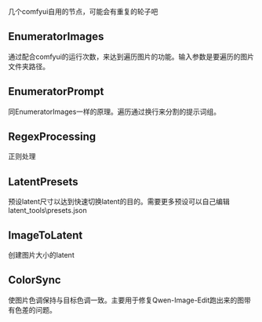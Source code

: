 几个comfyui自用的节点，可能会有重复的轮子吧

## EnumeratorImages

通过配合comfyui的运行次数，来达到遍历图片的功能。输入参数是要遍历的图片文件夹路径。

## EnumeratorPrompt

同EnumeratorImages一样的原理。遍历通过换行来分割的提示词组。

## RegexProcessing

正则处理

## LatentPresets

预设latent尺寸以达到快速切换latent的目的。需要更多预设可以自己编辑latent_tools\presets.json

## ImageToLatent  

创建图片大小的latent

## ColorSync

使图片色调保持与目标色调一致。主要用于修复Qwen-Image-Edit跑出来的图带有色差的问题。
